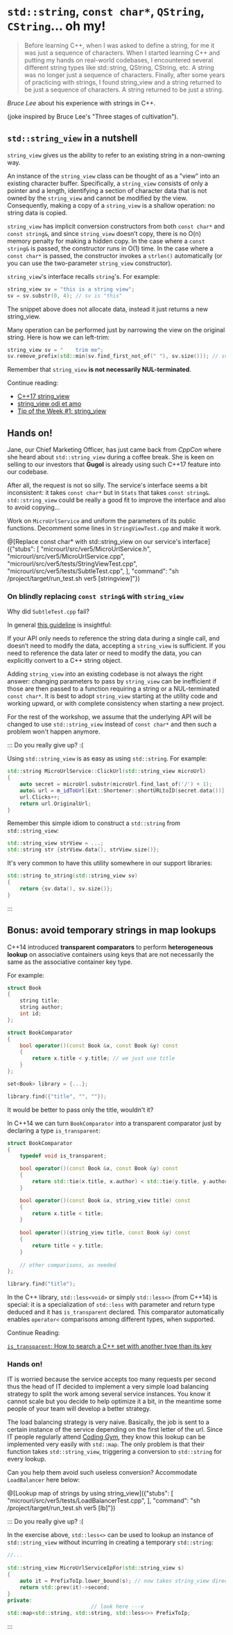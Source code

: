 # `std::string`, `const char*`, `QString`, `CString`... oh my!

> Before learning C++, when I was asked to define a string, for me it was just a sequence of characters. When I started learning C++ and putting my hands on real-world codebases, I encountered several different string types like std::string, QString, CString, etc. A string was no longer just a sequence of characters. Finally, after some years of practicing with strings, I found string_view and a string returned to be just a sequence of characters. A string returned to be just a string.

*Bruce Lee* about his experience with strings in C++.

(joke inspired by Bruce Lee's "Three stages of cultivation").

## `std::string_view` in a nutshell

`string_view` gives us the ability to refer to an existing string in a non-owning way.

An instance of the `string_view` class can be thought of as a "view" into an existing character buffer. Specifically, a `string_view` consists of only a pointer and a length, identifying a section of character data that is not owned by the `string_view` and cannot be modified by the view. Consequently, making a copy of a `string_view` is a shallow operation: no string data is copied.

`string_view` has implicit conversion constructors from both `const char*` and `const string&`, and since `string_view` doesn’t copy, there is no O(n) memory penalty for making a hidden copy. In the case where a `const string&` is passed, the constructor runs in O(1) time. In the case where a `const char*` is passed, the constructor invokes a `strlen()` automatically (or you can use the two-parameter `string_view` constructor).

`string_view`'s interface recalls `string`'s. For example:

```cpp
string_view sv = "this is a string view";
sv = sv.substr(0, 4); // sv is "this"
```

The snippet above does not allocate data, instead it just returns a new string_view.

Many operation can be performed just by narrowing the view on the original string. Here is how we can left-trim:

```cpp
string_view sv = "    trim me";
sv.remove_prefix(std::min(sv.find_first_not_of(" "), sv.size())); // sv is "trim me"
```

Remember that `string_view` **is not necessarily NUL-terminated**.

Continue reading:

* [C++17 string_view](https://skebanga.github.io/string-view/)
* [string_view odi et amo](https://marcoarena.wordpress.com/2017/01/03/string_view-odi-et-amo/)
* [Tip of the Week #1: string_view](https://abseil.io/tips/1)

## Hands on!

Jane, our Chief Marketing Officer, has just came back from *CppCon* where she heard about `std::string_view` during a coffee break. She is keen on selling to our investors that **Gugol** is already using such C++17 feature into our codebase.

After all, the request is not so silly. The service's interface seems a bit inconsistent: it takes `const char*` but in `Stats` that takes `const string&`. `std::string_view` could be really a good fit to improve the interface and also to avoid copying...

Work on `MicroUrlService` and uniform the parameters of its public functions. Decomment some lines in `StringViewTest.cpp` and make it work.

@[Replace const char* with std::string_view on our service's interface]({"stubs": [
	 "microurl/src/ver5/MicroUrlService.h",
	 "microurl/src/ver5/MicroUrlService.cpp",
	 "microurl/src/ver5/tests/StringViewTest.cpp",
	 "microurl/src/ver5/tests/SubtleTest.cpp",
	],
	"command": "sh /project/target/run_test.sh ver5 [stringview]"})

### On blindly replacing `const string&` with `string_view`

Why did `SubtleTest.cpp` fail?

In general [this guideline](https://abseil.io/tips/1) is insightful:
	
If your API only needs to reference the string data during a single call, and doesn’t need to modify the data, accepting a `string_view` is sufficient. If you need to reference the data later or need to modify the data, you can explicitly convert to a C++ string object.

Adding `string_view` into an existing codebase is not always the right answer: changing parameters to pass by `string_view` can be inefficient if those are then passed to a function requiring a string or a NUL-terminated `const char*`. It is best to adopt `string_view` starting at the utility code and working upward, or with complete consistency when starting a new project.

For the rest of the workshop, we assume that the underlying API will be changed to use `std::string_view` instead of `const char*` and then such a problem won't happen anymore.

::: Do you really give up? :(

Using `std::string_view` is as easy as using `std::string`. For example:

```cpp
std::string MicroUrlService::ClickUrl(std::string_view microUrl)
{
	auto secret = microUrl.substr(microUrl.find_last_of('/') + 1);
	auto& url = m_idToUrl[Ext::Shortener::shortURLtoID(secret.data())];
	url.Clicks++;
	return url.OriginalUrl;
}

```

Remember this simple idiom to construct a `std::string` from `std::string_view`:

```cpp
std::string_view strView = ...;
std::string str {strView.data(), strView.size()};
```

It's very common to have this utility somewhere in our support libraries:

```cpp
std::string to_string(std::string_view sv)
{
    return {sv.data(), sv.size()};
}
```
:::
	
## Bonus: avoid temporary strings in map lookups

C++14 introduced **transparent comparators** to perform **heterogeneous lookup** on associative containers using keys that are not necessarily the same as the associative container key type.

For example:

```cpp
struct Book
{
    string title;
    string author;
    int id;
};

struct BookComparator
{
    bool operator()(const Book &x, const Book &y) const
    {
        return x.title < y.title; // we just use title
    }
};

set<Book> library = {...};

library.find({"title", "", ""});
```

It would be better to pass only the title, wouldn't it?

In C++14 we can turn `BookComparator` into a transparent comparator just by declaring a type `is_transparent`:

```cpp
struct BookComparator
{
    typedef void is_transparent;

    bool operator()(const Book &x, const Book &y) const
    {
        return std::tie(x.title, x.author) < std::tie(y.title, y.author); // std::tie idiom
    }

    bool operator()(const Book &x, string_view title) const
    {
        return x.title < title;
    }
    
    bool operator()(string_view title, const Book &y) const
    {
        return title < y.title;
    }
    
    // other comparisons, as needed
};

library.find("title");
```

In the C++ library, `std::less<void>` or simply `std::less<>` (from C++14) is special: it is a specialization of `std::less` with parameter and return type deduced and it has `is_transparent` declared. This comparator automatically enables `operator<` comparisons among different types, when supported. 

Continue Reading:

[`is_transparent`: How to search a C++ set with another type than its key](https://www.fluentcpp.com/2017/06/09/search-set-another-type-key/)

### Hands on!

IT is worried because the service accepts too many requests per second thus the head of IT decided to implement a very simple load balancing strategy to split the work among several service instances. You know it cannot scale but you decide to help optimize it a bit, in the meantime some people of your team will develop a better strategy.

The load balancing strategy is very naive. Basically, the job is sent to a certain instance of the service depending on the first letter of the url. Since IT people regularly attend [Coding Gym](https://coding-gym.org), they know this lookup can be implemented very easily with `std::map`. The only problem is that their function takes `std::string_view`, triggering a conversion to `std::string` for every lookup.

Can you help them avoid such useless conversion? Accommodate `LoadBalancer` here below:

@[Lookup map of strings by using string_view]({"stubs": [ 
	 "microurl/src/ver5/tests/LoadBalancerTest.cpp",
	],
	"command": "sh /project/target/run_test.sh ver5 [lb]"})

::: Do you really give up? :(

In the exercise above, `std::less<>` can be used to lookup an instance of `std::string_view` without incurring in creating a temporary `std::string`:

```cpp
//...
    
std::string_view MicroUrlServiceIpFor(std::string_view s)
{
	auto it = PrefixToIp.lower_bound(s); // now takes string_view directly
	return std::prev(it)->second;
}
private:
                           // look here ---v
std::map<std::string, std::string, std::less<>> PrefixToIp;
```

:::